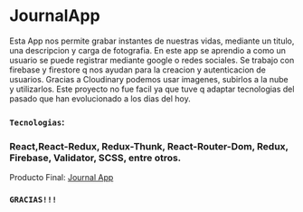 # JournalApp

Esta App nos permite grabar instantes de nuestras vidas, mediante un titulo, una descripcion y carga de fotografia.
En este app se aprendio a como un usuario se puede registrar mediante google o redes sociales.
Se trabajo con firebase y firestore q nos ayudan para la creacion y autenticacion de usuarios.
Gracias a Cloudinary podemos usar imagenes, subirlos a la nube y utilizarlos.
Este proyecto no fue facil ya que tuve q adaptar tecnologias del pasado que han evolucionado a los dias del hoy.

### `Tecnologias`:

### React,React-Redux, Redux-Thunk, React-Router-Dom, Redux, Firebase, Validator, SCSS, entre otros.

Producto Final: [Journal App](https://mati69lbt.github.io/JournalApp/)

### `GRACIAS!!!`
